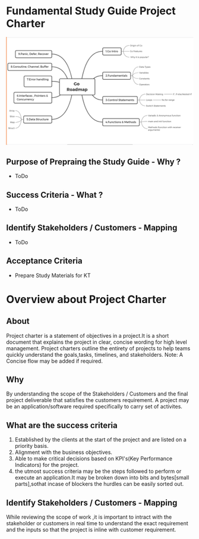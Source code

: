 # Fundamental Study Guide Project Charter

![Roadmap](images/GoRoadMap.png)

## Purpose of Prepraing the Study Guide - Why ?

- ToDo

## Success Criteria - What ?

- ToDo

## Identify Stakeholders / Customers - Mapping

- ToDo

## Acceptance Criteria

- Prepare Study Materials for KT

# Overview about Project Charter

## About

Project charter is a statement of objectives in a project.It is a short document that explains the project in clear, concise wording for high level management. Project charters outline the entirety of projects to help teams quickly understand the goals,tasks, timelines, and stakeholders.
Note: A Concise flow may be added if required.

## Why

By understanding the scope of the Stakeholders / Customers and the final project deliverable that satisfies the customers requirement.
A project may be an application/software required specifically to carry set of activites.

## What are the success criteria

1. Established by the clients at the start of the project and are listed on a priority basis.
1. Alignment with the business objectives.
1. Able to make critical decisions based on KPI's(Key Performance Indicators) for the project.
1. the utmost success criteria may be the steps followed to perform or execute an application.It may be broken down into bits and bytes[small parts],sothat incase of blockers the hurdles can be easily sorted out.

## Identify Stakeholders / Customers - Mapping

While reviewing the scope of work ,it is important to intract with the stakeholder or customers in real time to understand the exact requirement and the inputs so that the project is inline with customer requirement.
